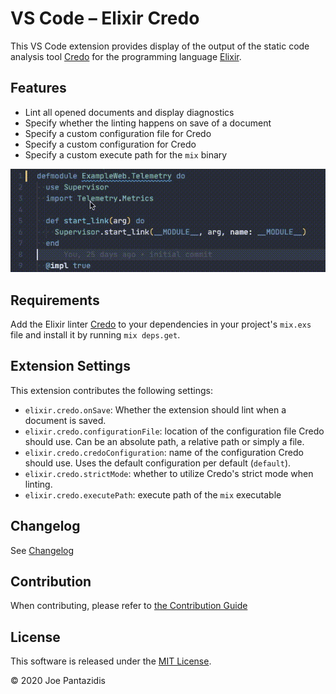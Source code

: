 # VS Code – Elixir Credo

This VS Code extension provides display of the output of the static code analysis tool [Credo](https://github.com/rrrene/credo)
for the programming language [Elixir](https://elixir-lang.org).

## Features

* Lint all opened documents and display diagnostics
* Specify whether the linting happens on save of a document
* Specify a custom configuration file for Credo
* Specify a custom configuration for Credo
* Specify a custom execute path for the `mix` binary

![Demo](images/demo.gif)

## Requirements

Add the Elixir linter [Credo](https://github.com/rrrene/credo) to your dependencies in your project's `mix.exs` file
and install it by running `mix deps.get`.

## Extension Settings

This extension contributes the following settings:

* `elixir.credo.onSave`: Whether the extension should lint when a document is saved.
* `elixir.credo.configurationFile`: location of the configuration file Credo should use. Can be an absolute path, a relative path or simply a file.
* `elixir.credo.credoConfiguration`: name of the configuration Credo should use. Uses the default configuration per default (`default`).
* `elixir.credo.strictMode`: whether to utilize Credo's strict mode when linting.
* `elixir.credo.executePath`: execute path of the `mix` executable

## Changelog

See [Changelog](/CHANGELOG.md)

## Contribution

When contributing, please refer to [the Contribution Guide](/CONTRIBUTING.md)

## License

This software is released under the [MIT License](/LICENSE).

&copy; 2020 Joe Pantazidis
